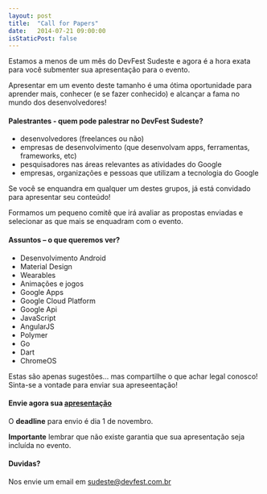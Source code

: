 ```yaml
---
layout: post
title:  "Call for Papers"
date:   2014-07-21 09:00:00
isStaticPost: false
---
```

Estamos a menos de um mês do DevFest Sudeste e agora é a hora exata para você submenter sua apresentação para o evento.

Apresentar em um evento deste tamanho é uma ótima oportunidade para aprender mais, conhecer (e se fazer conhecido) e alcançar a fama no mundo dos desenvolvedores!

#### Palestrantes - quem pode palestrar no DevFest Sudeste?

* desenvolvedores (freelances ou não)
* empresas de desenvolvimento (que desenvolvam apps, ferramentas, frameworks, etc)
* pesquisadores nas áreas relevantes as atividades do Google
* empresas, organizações e pessoas que utilizam a tecnologia do Google

Se você se enquandra em qualquer um destes grupos, já está convidado para apresentar seu conteúdo!

Formamos um pequeno comitê que irá avaliar as propostas enviadas e selecionar as que mais se enquadram com o evento.

#### Assuntos – o que queremos ver?
* Desenvolvimento Android
* Material Design
* Wearables 
* Animações e jogos
* Google Apps
* Google Cloud Platform
* Google Api
* JavaScript
* AngularJS
* Polymer
* Go
* Dart
* ChromeOS

Estas são apenas sugestões... mas compartilhe o que achar legal conosco! Sinta-se a vontade para enviar sua apreseentação!

#### Envie agora sua [apresentação](http://bit.ly/DevFestSudeste-CallForPapers)

O __deadline__ para envio é dia 1 de novembro.

__Importante__ lembrar que não existe garantia que sua apresentação seja incluída no evento.
<br/>

#### Duvidas? 
Nos envie um email em [sudeste@devfest.com.br](mailto:sudeste@devfest.com.br)
